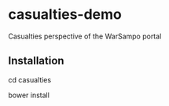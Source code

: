 # casualties-demo
Casualties perspective of the WarSampo portal

Installation
------------

cd casualties

bower install
